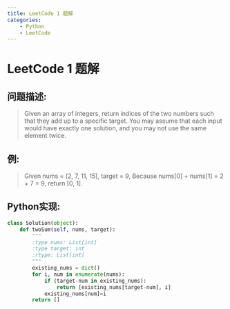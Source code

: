 ```yaml
---
title: LeetCode 1 题解
categories: 
	- Python
	- LeetCode
---
```

# LeetCode 1 题解
## 问题描述:
> Given an array of integers, return indices of the two numbers such that they add up to a specific target.
> You may assume that each input would have exactly one solution, and you may not use the same element twice.

## 例:
> Given nums = [2, 7, 11, 15], target = 9,
> Because nums[0] + nums[1] = 2 + 7 = 9,
> return [0, 1].

## Python实现:

``` Python
class Solution(object):
    def twoSum(self, nums, target):
        """
        :type nums: List[int]
        :type target: int
        :rtype: List[int]
        """
        existing_nums = dict()
        for i, num in enumerate(nums):
            if (target-num in existing_nums):
                return [existing_nums[target-num], i]
            existing_nums[num]=i
        return []
```
